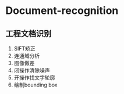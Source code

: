 # Document-recognition
## 工程文档识别

1. SIFT矫正
2. 连通域分析
3. 图像做差
4. 闭操作清除噪声
5. 开操作找文字轮廓
6. 绘制bounding box
